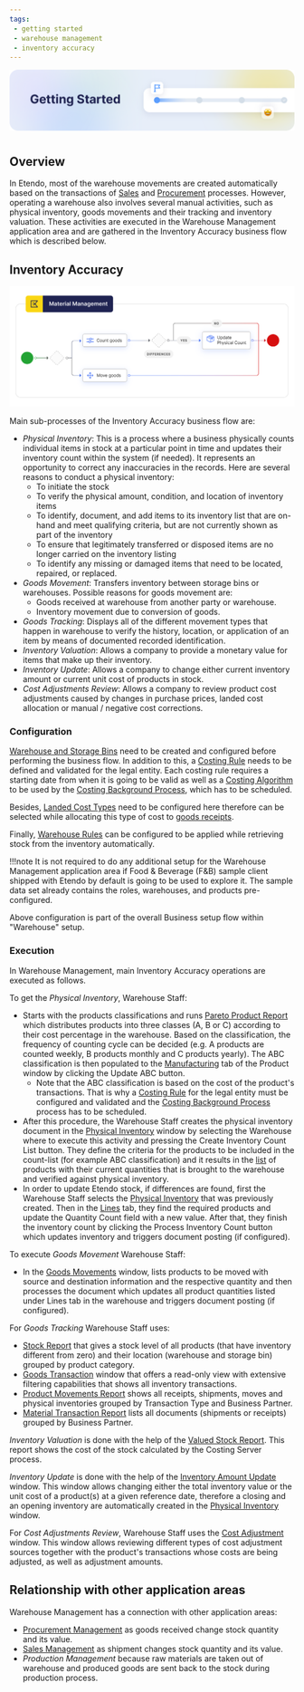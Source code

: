 ```yaml
---
tags: 
 - getting started
 - warehouse management
 - inventory accuracy
---
```


![cover-getting-started.png](/assets/getting-started/overview/cover-getting-started.png)
#

## Overview

In Etendo, most of the warehouse movements are created automatically based on the transactions of [Sales](/products/etendo-classic/user-guide/sales-management/getting-started/) and [Procurement](/products/etendo-classic/user-guide/procurement-management/getting-started/) processes. However, operating a warehouse also involves several manual activities, such as physical inventory, goods movements and their tracking and inventory valuation. These activities are executed in the Warehouse Management application area and are gathered in the Inventory Accuracy business flow which is described below.

## Inventory Accuracy

![](/assets/products/etendo-classic/user-guide/warehouse-management/getting-started/walltowallaccubusprocess.png)

Main sub-processes of the Inventory Accuracy business flow are:

- *Physical Inventory*: This is a process where a business physically counts individual items in stock at a particular point in time and updates their inventory count within the system (if needed). It represents an opportunity to correct any inaccuracies in the records. Here are several reasons to conduct a physical inventory:
    - To initiate the stock
    - To verify the physical amount, condition, and location of inventory items
    - To identify, document, and add items to its inventory list that are on-hand and meet qualifying criteria, but are not currently shown as part of the inventory
    - To ensure that legitimately transferred or disposed items are no longer carried on the inventory listing
    - To identify any missing or damaged items that need to be located, repaired, or replaced.
- *Goods Movement*: Transfers inventory between storage bins or warehouses. Possible reasons for goods movement are:
    - Goods received at warehouse from another party or warehouse.
    - Inventory movement due to conversion of goods.
- *Goods Tracking*: Displays all of the different movement types that happen in warehouse to verify the history, location, or application of an item by means of documented recorded identification.
- *Inventory Valuation*: Allows a company to provide a monetary value for items that make up their inventory.
- *Inventory Update*: Allows a company to change either current inventory amount or current unit cost of products in stock.
- *Cost Adjustments Review*: Allows a company to review product cost adjustments caused by changes in purchase prices, landed cost allocation or manual / negative cost corrections.

### Configuration

[Warehouse and Storage Bins](/products/etendo-classic/user-guide/warehouse-management/setup/#warehouse-and-storage-bins) need to be created and configured before performing the business flow.
In addition to this, a [Costing Rule](/products/etendo-classic/user-guide/warehouse-management/setup/#costing-rules) needs to be defined and validated for the legal entity. Each costing rule requires a starting date from when it is going to be valid as well as a [Costing Algorithm](/products/etendo-classic/user-guide/warehouse-management/setup/#costing-algorithm) to be used by the [Costing Background Process](/products/etendo-classic/user-guide/general-setup/process-scheduling/#costing-background-process), which has to be scheduled.

Besides, [Landed Cost Types](/products/etendo-classic/user-guide/warehouse-management/setup/#landed-cost-type) need to be configured here therefore can be selected while allocating this type of cost to [goods receipts](/products/etendo-classic/user-guide/procurement-management/transactions/#goods-receipts).

Finally, [Warehouse Rules](/products/etendo-classic/user-guide/warehouse-management/setup/#warehouse-rules) can be configured to be applied while retrieving stock from the inventory automatically.

!!!note
        It is not required to do any additional setup for the Warehouse Management application area if Food & Beverage (F&B) sample client shipped with Etendo by default is going to be used to explore it. The sample data set already contains the roles, warehouses, and products pre-configured.

Above configuration is part of the overall Business setup flow within "Warehouse" setup.

### Execution

In Warehouse Management, main Inventory Accuracy operations are executed as follows.

To get the *Physical Inventory*, Warehouse Staff:

- Starts with the products classifications and runs [Pareto Product Report](/products/etendo-classic/user-guide/warehouse-management/analysis-tools/#pareto-product-report) which distributes products into three classes (A, B or C) according to their cost percentage in the warehouse.
Based on the classification, the frequency of counting cycle can be decided (e.g. A products are counted weekly, B products monthly and C products yearly).
The ABC classification is then populated to the [Manufacturing](/products/etendo-classic/user-guide/master-data-management/master-data/#manufacturing) tab of the Product window by clicking the Update ABC button.
    - Note that the ABC classification is based on the cost of the product's transactions. That is why a [Costing Rule](/products/etendo-classic/user-guide/warehouse-management/setup/#costing-rules) for the legal entity must be configured and validated and the [Costing Background Process](/products/etendo-classic/user-guide/general-setup/process-scheduling/#costing-background-process) process has to be scheduled.
- After this procedure, the Warehouse Staff creates the physical inventory document in the [Physical Inventory](/products/etendo-classic/user-guide/warehouse-management/transactions/#physical-inventory) window by selecting the Warehouse where to execute this activity and pressing the Create Inventory Count List button. They define the criteria for the products to be included in the count-list (for example ABC classification) and it results in the [list](/products/etendo-classic/user-guide/warehouse-management/transactions/#lines) of products with their current quantities that is brought to the warehouse and verified against physical inventory.
- In order to update Etendo stock, if differences are found, first the Warehouse Staff selects the [Physical Inventory](/products/etendo-classic/user-guide/warehouse-management/transactions/#physical-inventory) that was previously created. Then in the [Lines](/products/etendo-classic/user-guide/warehouse-management/transactions/#lines) tab, they find the required products and update the Quantity Count field with a new value. After that, they finish the inventory count by clicking the Process Inventory Count button which updates inventory and triggers document posting (if configured).

To execute *Goods Movement* Warehouse Staff:

- In the [Goods Movements](/products/etendo-classic/user-guide/warehouse-management/transactions/#goods-movement) window, lists products to be moved with source and destination information and the respective quantity and then processes the document which updates all product quantities listed under Lines tab in the warehouse and triggers document posting (if configured).

For *Goods Tracking* Warehouse Staff uses:

- [Stock Report](/products/etendo-classic/user-guide/warehouse-management/analysis-tools/#stock-report) that gives a stock level of all products (that have inventory different from zero) and their location (warehouse and storage bin) grouped by product category.
- [Goods Transaction](/products/etendo-classic/user-guide/warehouse-management/transactions/#goods-transaction) window that offers a read-only view with extensive filtering capabilities that shows all inventory transactions.
- [Product Movements Report](/products/etendo-classic/user-guide/warehouse-management/analysis-tools#product-movements-report) shows all receipts, shipments, moves and physical inventories grouped by Transaction Type and Business Partner.
- [Material Transaction Report](/products/etendo-classic/user-guide/warehouse-management/analysis-tools#material-transaction-report) lists all documents (shipments or receipts) grouped by Business Partner.

*Inventory Valuation* is done with the help of the [Valued Stock Report](/products/etendo-classic/user-guide/warehouse-management/analysis-tools#valued-stock-report).
This report shows the cost of the stock calculated by the Costing Server process.

*Inventory Update* is done with the help of the [Inventory Amount Update](/products/etendo-classic/user-guide/warehouse-management/transactions/#inventory-amount-update) window.
This window allows changing either the total inventory value or the unit cost of a product(s) at a given reference date, therefore a closing and an opening inventory are automatically created in the [Physical Inventory](/products/etendo-classic/user-guide/warehouse-management/transactions/#physical-inventory) window.

For *Cost Adjustments Review*, Warehouse Staff uses the [Cost Adjustment](/products/etendo-classic/user-guide/warehouse-management/transactions/#cost-adjustment) window.
This window allows reviewing different types of cost adjustment sources together with the product's transactions whose costs are being adjusted, as well as adjustment amounts.

## Relationship with other application areas

Warehouse Management has a connection with other application areas:

- [Procurement Management](/products/etendo-classic/user-guide/procurement-management/getting-started/) as goods received change stock quantity and its value.
- [Sales Management](/products/etendo-classic/user-guide/sales-management/getting-started/) as shipment changes stock quantity and its value.
- *Production Management* because raw materials are taken out of warehouse and produced goods are sent back to the stock during production process.
